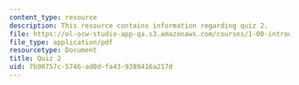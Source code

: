 ```yaml
---
content_type: resource
description: This resource contains information regarding quiz 2.
file: https://ol-ocw-studio-app-qa.s3.amazonaws.com/courses/1-00-introduction-to-computers-and-engineering-problem-solving-spring-2012/7b90757c5746ad0dfa439389416a217d_MIT1_00S12_Quiz2_S10.pdf
file_type: application/pdf
resourcetype: Document
title: Quiz 2
uid: 7b90757c-5746-ad0d-fa43-9389416a217d
---
```

